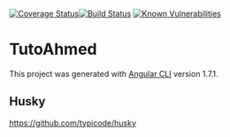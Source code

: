  
[![Coverage Status](https://coveralls.io/repos/github/ghoul007/dashAng/badge.svg?branch=master)](https://coveralls.io/github/ghoul007/dashAng?branch=master)[![Build Status](https://travis-ci.org/ghoul007/dashAng.svg?branch=master)](https://travis-ci.org/ghoul007/dashAng)
[![Known Vulnerabilities](https://snyk.io/test/github/ghoul007/dashang/badge.svg?targetFile=package.json)](https://snyk.io/test/github/ghoul007/dashang?targetFile=package.json)
 
 
# TutoAhmed

This project was generated with [Angular CLI](https://github.com/angular/angular-cli) version 1.7.1.

## Husky

https://github.com/typicode/husky
 